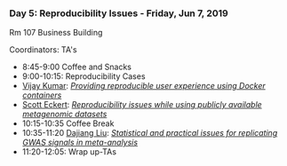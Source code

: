 ### Day 5: Reproducibility Issues - Friday, Jun 7, 2019

Rm 107  Business Building

Coordinators: TA's

- 8:45-9:00 Coffee and Snacks
- 9:00-10:15: Reproducibility Cases
- [Vijay Kumar][vkumar]: [*Providing reproducible user experience using Docker containers*](Data_Reproducibility_Docker.pdf)
- [Scott Eckert][seckert]: [*Reproducibility issues while using publicly available metagenomic datasets*](metagenomic_data_reproducibility.pdf)
- 10:15-10:35 Coffee Break
- 10:35-11:20 [Dajiang Liu][dliu]: [*Statistical and practical issues for replicating GWAS signals in meta-analysis*](Reproducibility-BootCamp.pdf)
- 11:20-12:05: Wrap up-TAs

[vkumar]: https://www.huck.psu.edu/people/vijay-kumar-manickavasagam-pounraja
[seckert]: https://www.huck.psu.edu/people/scott-eckert
[dliu]: https://pennstate.pure.elsevier.com/en/persons/dajiang-liu
